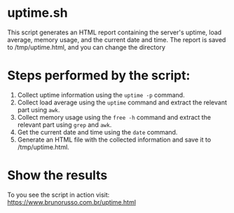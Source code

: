 # uptime.sh

This script generates an HTML report containing the server's uptime, load average, memory usage, and the current date and time.
The report is saved to /tmp/uptime.html, and you can change the directory


# Steps performed by the script:
1. Collect uptime information using the `uptime -p` command.
2. Collect load average using the `uptime` command and extract the relevant part using `awk`.
3. Collect memory usage using the `free -h` command and extract the relevant part using `grep` and `awk`.
4. Get the current date and time using the `date` command.
5. Generate an HTML file with the collected information and save it to /tmp/uptime.html.


# Show the results
To you see the script in action visit: https://www.brunorusso.com.br/uptime.html